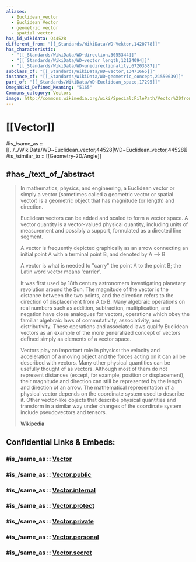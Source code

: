 ```yaml
---
aliases:
  - Euclidean_vector
  - Euclidean Vector
  - geometric vector
  - spatial vector
has_id_wikidata: Q44528
different_from: "[[_Standards/WikiData/WD~Vektor,1420778]]"
has_characteristic:
  - "[[_Standards/WikiData/WD~direction,3055344]]"
  - "[[_Standards/WikiData/WD~vector_length,12124094]]"
  - "[[_Standards/WikiData/WD~unidirectionality,67203587]]"
subclass_of: "[[_Standards/WikiData/WD~vector,13471665]]"
instance_of: "[[_Standards/WikiData/WD~geometric_concept,21550639]]"
part_of: "[[_Standards/WikiData/WD~Euclidean_space,17295]]"
OmegaWiki_Defined_Meaning: "5165"
Commons_category: Vectors
image: http://commons.wikimedia.org/wiki/Special:FilePath/Vector%20from%20A%20to%20B.svg
---
```


# [[Vector]] 

#is_/same_as :: [[../../WikiData/WD~Euclidean_vector,44528|WD~Euclidean_vector,44528]] 
#is_/similar_to :: [[Geometry-2D/Angle]]  

## #has_/text_of_/abstract 

> In mathematics, physics, and engineering, a Euclidean vector or simply a vector 
> (sometimes called a geometric vector or spatial vector) 
> is a geometric object that has magnitude (or length) and direction. 
> 
> Euclidean vectors can be added and scaled to form a vector space. 
> A vector quantity is a vector-valued physical quantity, 
> including units of measurement and possibly a support, formulated as a directed line segment. 
> 
> A vector is frequently depicted graphically as 
> an arrow connecting an initial point A with a terminal point B, and denoted by 
> A ⟶ B
>
> A vector is what is needed to "carry" the point A to the point B; 
> the Latin word vector means 'carrier'. 
> 
> It was first used by 18th century astronomers investigating planetary revolution around the Sun. The magnitude of the vector is the distance between the two points, and the direction refers to the direction of displacement from A to B. Many algebraic operations on real numbers such as addition, subtraction, multiplication, and negation have close analogues for vectors, operations which obey the familiar algebraic laws of commutativity, associativity, and distributivity. These operations and associated laws qualify Euclidean vectors as an example of the more generalized concept of vectors defined simply as elements of a vector space.
>
> Vectors play an important role in physics: the velocity and acceleration of a moving object and the forces acting on it can all be described with vectors. Many other physical quantities can be usefully thought of as vectors. Although most of them do not represent distances (except, for example, position or displacement), their magnitude and direction can still be represented by the length and direction of an arrow. The mathematical representation of a physical vector depends on the coordinate system used to describe it. Other vector-like objects that describe physical quantities and transform in a similar way under changes of the coordinate system include pseudovectors and tensors.
>
> [Wikipedia](https://en.wikipedia.org/wiki/Euclidean%20vector) 


## Confidential Links & Embeds: 

### #is_/same_as :: [Vector](/_Standards/Mathematics/Geometry/Vector.md) 

### #is_/same_as :: [Vector.public](/_public/Mathematics/Geometry/Vector.public.md) 

### #is_/same_as :: [Vector.internal](/_internal/Mathematics/Geometry/Vector.internal.md) 

### #is_/same_as :: [Vector.protect](/_protect/Mathematics/Geometry/Vector.protect.md) 

### #is_/same_as :: [Vector.private](/_private/Mathematics/Geometry/Vector.private.md) 

### #is_/same_as :: [Vector.personal](/_personal/Mathematics/Geometry/Vector.personal.md) 

### #is_/same_as :: [Vector.secret](/_secret/Mathematics/Geometry/Vector.secret.md)

